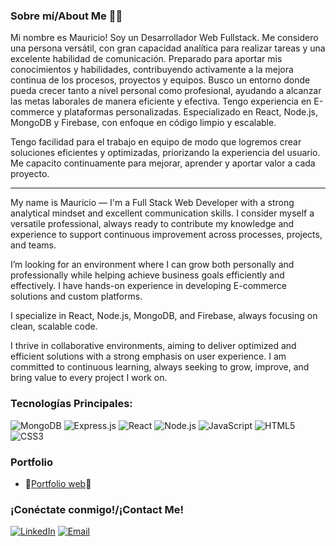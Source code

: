 ### Sobre mí/About Me 👨‍💻

Mi nombre es Mauricio! Soy un Desarrollador Web Fullstack. Me considero una persona versátil, con gran capacidad analítica para realizar tareas y una excelente habilidad de comunicación. Preparado para aportar mis conocimientos y habilidades, contribuyendo activamente a la mejora continua de los procesos, proyectos y equipos. Busco un entorno donde pueda crecer tanto a nivel personal como profesional, ayudando a alcanzar las metas laborales de manera eficiente y efectiva. Tengo experiencia en E-commerce y plataformas personalizadas. Especializado en React, Node.js, MongoDB y Firebase, con enfoque en código limpio y escalable.

Tengo facilidad para el trabajo en equipo de modo que logremos crear soluciones eficientes y optimizadas, priorizando la experiencia del usuario. Me capacito continuamente para mejorar, aprender y aportar valor a cada proyecto.

---------------------------------------------------------------------

My name is Mauricio — I'm a Full Stack Web Developer with a strong analytical mindset and excellent communication skills. I consider myself a versatile professional, always ready to contribute my knowledge and experience to support continuous improvement across processes, projects, and teams.

I’m looking for an environment where I can grow both personally and professionally while helping achieve business goals efficiently and effectively. I have hands-on experience in developing E-commerce solutions and custom platforms.

I specialize in React, Node.js, MongoDB, and Firebase, always focusing on clean, scalable code.

I thrive in collaborative environments, aiming to deliver optimized and efficient solutions with a strong emphasis on user experience. I am committed to continuous learning, always seeking to grow, improve, and bring value to every project I work on.

### Tecnologías Principales:
![MongoDB](https://img.shields.io/badge/MongoDB-47A248?style=for-the-badge&logo=mongodb&logoColor=white)
![Express.js](https://img.shields.io/badge/Express.js-000000?style=for-the-badge&logo=express&logoColor=white)
![React](https://img.shields.io/badge/React-61DAFB?style=for-the-badge&logo=react&logoColor=black)
![Node.js](https://img.shields.io/badge/Node.js-339933?style=for-the-badge&logo=node.js&logoColor=white)
![JavaScript](https://img.shields.io/badge/JavaScript-F7DF1E?style=for-the-badge&logo=javascript&logoColor=black)
![HTML5](https://img.shields.io/badge/HTML5-E34F26?style=for-the-badge&logo=html5&logoColor=white)
![CSS3](https://img.shields.io/badge/CSS3-1572B6?style=for-the-badge&logo=css3&logoColor=white)

### Portfolio
- 🚀[Portfolio web](https://mauricio-perez.vercel.app/)🚀

### ¡Conéctate conmigo!/¡Contact Me!
[![LinkedIn](https://img.shields.io/badge/LinkedIn-0077B5?style=for-the-badge&logo=linkedin&logoColor=white)](https://www.linkedin.com/in/mauricio-perez-885973258/)
[![Email](https://img.shields.io/badge/Email-D14836?style=for-the-badge&logo=gmail&logoColor=white)](mailto:mauperez9918@gmail.com)
